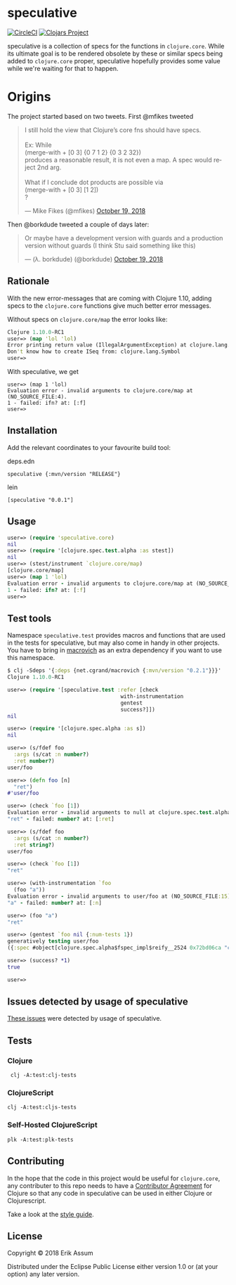 # speculative
[![CircleCI](https://circleci.com/gh/slipset/speculative/tree/master.svg?style=svg)](https://circleci.com/gh/slipset/speculative/tree/master)
[![Clojars Project](https://img.shields.io/clojars/v/speculative.svg)](https://clojars.org/speculative)

speculative is a collection of specs for the functions in `clojure.core`. While its ultimate goal is to be rendered obsolete by these or similar specs being added to `clojure.core` proper, speculative hopefully provides some value while we're waiting for that to happen.

# Origins

The project started based on two tweets. First @mfikes tweeted

<blockquote class="twitter-tweet" data-lang="en"><p lang="en" dir="ltr">I still hold the view that Clojure’s core fns should have specs. <br><br>Ex: While<br> (merge-with + [0 3] {0 7 1 2} {0 3 2 32})<br>produces a reasonable result, it is not even a map. A spec would reject 2nd arg.<br><br>What if I conclude dot products are possible via<br> (merge-with + [0 3] [1 2])<br>?</p>&mdash; Mike Fikes (@mfikes) <a href="https://twitter.com/mfikes/status/1053304266239197184?ref_src=twsrc%5Etfw">October 19, 2018</a></blockquote> 

Then @borkdude tweeted a couple of days later:
<blockquote class="twitter-tweet" data-conversation="none" data-lang="en"><p lang="en" dir="ltr">Or maybe have a development version with guards and a production version without guards (I think Stu said something like this)</p>&mdash; (λ. borkdude) (@borkdude) <a href="https://twitter.com/borkdude/status/1053404362062606336?ref_src=twsrc%5Etfw">October 19, 2018</a></blockquote>

## Rationale

With the new error-messages that are coming with Clojure 1.10, adding specs to the `clojure.core` functions give much better error messages.

Without specs on `clojure.core/map` the error looks like:

```clojure
Clojure 1.10.0-RC1
user=> (map 'lol 'lol)
Error printing return value (IllegalArgumentException) at clojure.lang.RT.seqFrom (RT.java:551).
Don't know how to create ISeq from: clojure.lang.Symbol
user=>
```
With speculative, we get 

```
user=> (map 1 'lol)
Evaluation error - invalid arguments to clojure.core/map at (NO_SOURCE_FILE:4).
1 - failed: ifn? at: [:f]
user=>
```

## Installation

Add the relevant coordinates to your favourite build tool:

deps.edn

```
speculative {:mvn/version "RELEASE"}
```

lein

```
[speculative "0.0.1"]
```

## Usage

```clojure
user=> (require 'speculative.core)
nil
user=> (require '[clojure.spec.test.alpha :as stest])
nil
user=> (stest/instrument `clojure.core/map)
[clojure.core/map]
user=> (map 1 'lol)
Evaluation error - invalid arguments to clojure.core/map at (NO_SOURCE_FILE:4).
1 - failed: ifn? at: [:f]
user=>

```

## Test tools

Namespace `speculative.test` provides macros and functions that are used in the
tests for speculative, but may also come in handy in other projects. You have to
bring in [macrovich](https://github.com/cgrand/macrovich) as an extra dependency
if you want to use this namespace.

``` clojure
$ clj -Sdeps '{:deps {net.cgrand/macrovich {:mvn/version "0.2.1"}}}'
Clojure 1.10.0-RC1

user=> (require '[speculative.test :refer [check
                                    with-instrumentation
                                    gentest
                                    success?]])
nil

user=> (require '[clojure.spec.alpha :as s])
nil

user=> (s/fdef foo
  :args (s/cat :n number?)
  :ret number?)
user/foo

user=> (defn foo [n]
  "ret")
#'user/foo

user=> (check `foo [1])
Evaluation error - invalid arguments to null at clojure.spec.test.alpha/explain-check (alpha.clj:278).
"ret" - failed: number? at: [:ret]

user=> (s/fdef foo
  :args (s/cat :n number?)
  :ret string?)
user/foo

user=> (check `foo [1])
"ret"

user=> (with-instrumentation `foo
  (foo "a"))
Evaluation error - invalid arguments to user/foo at (NO_SOURCE_FILE:15).
"a" - failed: number? at: [:n]

user=> (foo "a")
"ret"

user=> (gentest `foo nil {:num-tests 1})
generatively testing user/foo
({:spec #object[clojure.spec.alpha$fspec_impl$reify__2524 0x72bd06ca "clojure.spec.alpha$fspec_impl$reify__2524@72bd06ca"], :clojure.spec.test.check/ret {:result true, :pass? true, :num-tests 1, :time-elapsed-ms 1, :seed 1541249961647}, :sym user/foo})

user=> (success? *1)
true

user=>
```

## Issues detected by usage of speculative

[These issues](doc/issues.md) were detected by usage of speculative.

## Tests

### Clojure

     clj -A:test:clj-tests
     
### ClojureScript

    clj -A:test:cljs-tests
    
### Self-Hosted ClojureScript
   
    plk -A:test:plk-tests
    
## Contributing

In the hope that the code in this project would be useful for `clojure.core`, any contributer to this repo needs to have a 
[Contributor Agreement](https://clojure.org/community/contributing) for Clojure so that any code in speculative can be used in either Clojure or Clojurescript.

Take a look at the [style guide](doc/style.md).

## License

Copyright © 2018 Erik Assum

Distributed under the Eclipse Public License either version 1.0 or (at
your option) any later version.
